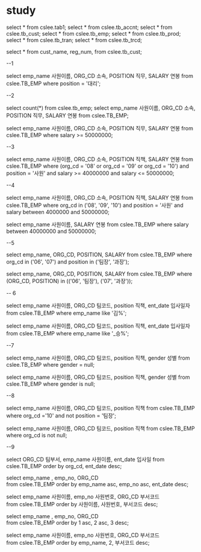 # study

select * from cslee.tab1;
select * from cslee.tb_accnt;
select * from cslee.tb_cust;
select * from cslee.tb_emp;
select * from cslee.tb_prod;
select * from cslee.tb_tran;
select * from cslee.tb_trcd;

select * from cust_name, reg_num, from cslee.tb_cust;



--1

select emp_name  사원이름, ORG_CD 소속, POSITION 직무, SALARY 연봉
from cslee.TB_EMP
where position = '대리';


--2

select count(*) from cslee.tb_emp;
select emp_name  사원이름, ORG_CD 소속, POSITION 직무, SALARY 연봉
from cslee.TB_EMP;

select emp_name  사원이름, ORG_CD 소속, POSITION 직무, SALARY 연봉
from cslee.TB_EMP
where salary >= 50000000; 


--3

select emp_name  사원이름, ORG_CD 소속, POSITION 직책, SALARY 연봉
from cslee.TB_EMP
where (org_cd = '08' or org_cd = '09' or org_cd = '10')
and position  = '사원'
and salary  >= 40000000
and salary  <= 50000000;



--4

select emp_name  사원이름, ORG_CD 소속, POSITION 직책, SALARY 연봉
from cslee.TB_EMP
where org_cd  in ('08', '09', '10')
and position = '사원'
and salary between  4000000 and 50000000;

select emp_name  사원이름,  SALARY 연봉
from cslee.TB_EMP
where salary  between 40000000 and 50000000;



--5

select emp_name, ORG_CD, POSITION, SALARY
from cslee.TB_EMP
where org_cd in ('06', '07')
and position in ('팀장', '과장');

select emp_name, ORG_CD, POSITION, SALARY
from cslee.TB_EMP
where (ORG_CD, POSITION) 
	in (('06', '팀장'), ('07', '과장'));



-- 6

select emp_name 사원이름, ORG_CD 팀코드, position 직책, ent_date 입사일자
from cslee.TB_EMP
where emp_name like '김%'; 

select emp_name 사원이름, ORG_CD 팀코드, position 직책, ent_date 입사일자
from cslee.TB_EMP
where emp_name like '_승%'; 



--7

select emp_name 사원이름, ORG_CD 팀코드, position 직책, gender 성별
from cslee.TB_EMP
where gender = null;

select emp_name 사원이름, ORG_CD 팀코드, position 직책, gender 성별
from cslee.TB_EMP
where gender is null;

--8

select emp_name 사원이름, ORG_CD 팀코드, position 직책
from cslee.TB_EMP
where org_cd ='10'
and not position = '팀장';

select emp_name 사원이름, ORG_CD 팀코드, position 직책
from cslee.TB_EMP
where org_cd  is not null;



--9

select  ORG_CD 팀부서, emp_name 사원이름, ent_date 입사일
from cslee.TB_EMP
order by org_cd, ent_date desc;

select  emp_name , emp_no, ORG_CD  
from cslee.TB_EMP
order by emp_name asc, emp_no asc, ent_date desc;

select  emp_name 사원이름, emp_no 사원번호, ORG_CD 부서코드  
from cslee.TB_EMP
order by 사원이름, 사원번호, 부서코드 desc;

select  emp_name , emp_no, ORG_CD  
from cslee.TB_EMP
order by 1 asc, 2 asc, 3 desc;

select  emp_name 사원이름, emp_no 사원번호, ORG_CD 부서코드  
from cslee.TB_EMP
order by emp_name, 2, 부서코드 desc;







